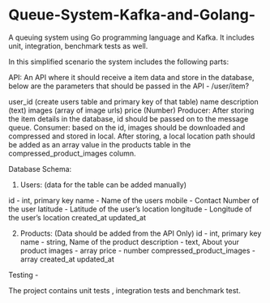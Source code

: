 # Queue-System-Kafka-and-Golang-

A queuing system using Go programming language and Kafka.
It includes unit, integration, benchmark tests as well.

In this simplified scenario the system includes the following parts:

API: An API where it should receive a item data and store in the database, below are the parameters that should be passed in the API - /user/item?

user_id (create users table and primary key of that table)
name
description (text)
images (array of image urls)
price (Number) Producer: After storing the item details in the database, id should be passed on to the message queue. Consumer: based on the id, images should be downloaded and compressed and stored in local. After storing, a local location path should be added as an array value in the products table in the compressed_product_images column.

Database Schema:

1. Users: (data for the table can be added manually)

id - int, primary key
name - Name of the users
mobile - Contact Number of the user
latitude - Latitude of the user’s location
longitude - Longitude of the user’s location
created_at
updated_at

2. Products: (Data should be added from the API Only)
   id - int, primary key
   name - string, Name of the product
   description - text, About your product
   images - array
   price - number
   compressed_product_images - array
   created_at
   updated_at

Testing -

The project contains unit tests , integration tests and benchmark test.
